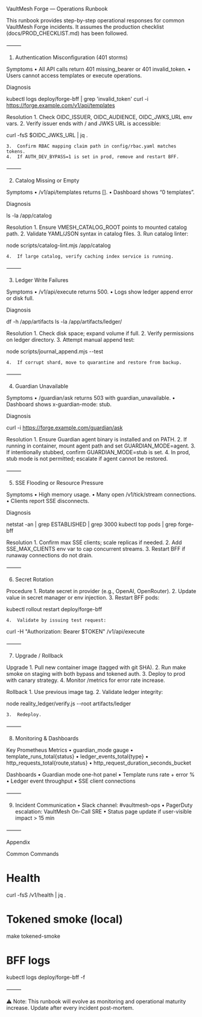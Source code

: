 VaultMesh Forge — Operations Runbook

This runbook provides step-by-step operational responses for common VaultMesh Forge incidents. It assumes the production checklist (docs/PROD_CHECKLIST.md) has been followed.

⸻

1. Authentication Misconfiguration (401 storms)

Symptoms
	•	All API calls return 401 missing_bearer or 401 invalid_token.
	•	Users cannot access templates or execute operations.

Diagnosis

kubectl logs deploy/forge-bff | grep 'invalid_token'
curl -i https://forge.example.com/v1/api/templates

Resolution
	1.	Check OIDC_ISSUER, OIDC_AUDIENCE, OIDC_JWKS_URL env vars.
	2.	Verify issuer ends with / and JWKS URL is accessible:

curl -fsS $OIDC_JWKS_URL | jq .


	3.	Confirm RBAC mapping claim path in config/rbac.yaml matches tokens.
	4.	If AUTH_DEV_BYPASS=1 is set in prod, remove and restart BFF.

⸻

2. Catalog Missing or Empty

Symptoms
	•	/v1/api/templates returns [].
	•	Dashboard shows “0 templates”.

Diagnosis

ls -la /app/catalog

Resolution
	1.	Ensure VMESH_CATALOG_ROOT points to mounted catalog path.
	2.	Validate YAML/JSON syntax in catalog files.
	3.	Run catalog linter:

node scripts/catalog-lint.mjs /app/catalog


	4.	If large catalog, verify caching index service is running.

⸻

3. Ledger Write Failures

Symptoms
	•	/v1/api/execute returns 500.
	•	Logs show ledger append error or disk full.

Diagnosis

df -h /app/artifacts
ls -la /app/artifacts/ledger/

Resolution
	1.	Check disk space; expand volume if full.
	2.	Verify permissions on ledger directory.
	3.	Attempt manual append test:

node scripts/journal_append.mjs --test


	4.	If corrupt shard, move to quarantine and restore from backup.

⸻

4. Guardian Unavailable

Symptoms
	•	/guardian/ask returns 503 with guardian_unavailable.
	•	Dashboard shows x-guardian-mode: stub.

Diagnosis

curl -i https://forge.example.com/guardian/ask

Resolution
	1.	Ensure Guardian agent binary is installed and on PATH.
	2.	If running in container, mount agent path and set GUARDIAN_MODE=agent.
	3.	If intentionally stubbed, confirm GUARDIAN_MODE=stub is set.
	4.	In prod, stub mode is not permitted; escalate if agent cannot be restored.

⸻

5. SSE Flooding or Resource Pressure

Symptoms
	•	High memory usage.
	•	Many open /v1/tick/stream connections.
	•	Clients report SSE disconnects.

Diagnosis

netstat -an | grep ESTABLISHED | grep 3000
kubectl top pods | grep forge-bff

Resolution
	1.	Confirm max SSE clients; scale replicas if needed.
	2.	Add SSE_MAX_CLIENTS env var to cap concurrent streams.
	3.	Restart BFF if runaway connections do not drain.

⸻

6. Secret Rotation

Procedure
	1.	Rotate secret in provider (e.g., OpenAI, OpenRouter).
	2.	Update value in secret manager or env injection.
	3.	Restart BFF pods:

kubectl rollout restart deploy/forge-bff


	4.	Validate by issuing test request:

curl -H "Authorization: Bearer $TOKEN" /v1/api/execute


⸻

7. Upgrade / Rollback

Upgrade
	1.	Pull new container image (tagged with git SHA).
	2.	Run make smoke on staging with both bypass and tokened auth.
	3.	Deploy to prod with canary strategy.
	4.	Monitor /metrics for error rate increase.

Rollback
	1.	Use previous image tag.
	2.	Validate ledger integrity:

node reality_ledger/verify.js --root artifacts/ledger


	3.	Redeploy.

⸻

8. Monitoring & Dashboards

Key Prometheus Metrics
	•	guardian_mode gauge
	•	template_runs_total{status}
	•	ledger_events_total{type}
	•	http_requests_total{route,status}
	•	http_request_duration_seconds_bucket

Dashboards
	•	Guardian mode one-hot panel
	•	Template runs rate + error %
	•	Ledger event throughput
	•	SSE client connections

⸻

9. Incident Communication
	•	Slack channel: #vaultmesh-ops
	•	PagerDuty escalation: VaultMesh On-Call SRE
	•	Status page update if user-visible impact > 15 min

⸻

Appendix

Common Commands

# Health
curl -fsS /v1/health | jq .

# Tokened smoke (local)
make tokened-smoke

# BFF logs
kubectl logs deploy/forge-bff -f


⸻

⚠️ Note: This runbook will evolve as monitoring and operational maturity increase. Update after every incident post-mortem.
